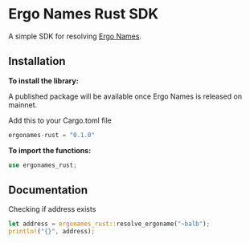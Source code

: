 # Ergo Names Rust SDK

A simple SDK for resolving [Ergo Names](https://ergonames.com).

## Installation

**To install the library:**

A published package will be available once Ergo Names is released on mainnet.

Add this to your Cargo.toml file

```rust
ergonames-rust = "0.1.0"
```

**To import the functions:**

```rust
use ergonames_rust;
```

## Documentation

Checking if address exists

```rust
let address = ergonames_rust::resolve_ergoname("~balb");
println!("{}", address);
```